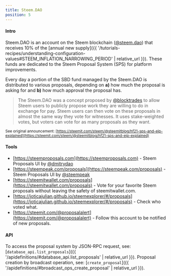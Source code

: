```yaml
---
title: Steem.DAO
position: 5
---
```


#### Intro

Steem.DAO is an account on the Steem blockchain ([@steem.dao](https://steemd.com/@steem.dao)) that receives 10% of the [annual new supply]({{ '/tutorials-recipes/understanding-configuration-values#STEEM_INFLATION_NARROWING_PERIOD' | relative_url }}).  These funds are dedicated to the Steem Proposal System (SPS) for platform improvements.

Every day a portion of the SBD fund managed by the Steem.DAO is distributed to various proposals, depending on **a)** how much the proposal is asking for and **b)** how much approval the proposal has.

> The Steem.DAO was a concept proposed by [@blocktrades](https://steemd.com/@blocktrades) to allow Steem users to publicly propose work they are willing to do in exchange for pay. Steem users can then vote on these proposals in almost the same way they vote for witnesses.  It uses stake-weighted votes, but voters can vote for as many proposals as they want.

<sup>See original announcement: [https://steemit.com/steem/@steemitblog/hf21-sps-and-eip-explained](https://steemit.com/steem/@steemitblog/hf21-sps-and-eip-explained)</sup>

#### Tools

* [https://steemproposals.com](https://steemproposals.com) - Steem Proposals UI by [@dmitrydao](https://steemit.com/@dmitrydao)
* [https://steempeak.com/proposals](https://steempeak.com/proposals) - Steem Proposals UI by [@steempeak](https://steemit.com/@steempeak)
* [https://steemitwallet.com/proposals](https://steemitwallet.com/proposals) - Vote for your favorite Steem proposals without leaving the safety of steemitwallet.com.
* [https://joticajulian.github.io/steemexplorer/#/proposals](https://joticajulian.github.io/steemexplorer/#/proposals) - Check who voted what.
* [https://steemit.com/@proposalalert](https://steemit.com/@proposalalert) - Follow this account to be notified of new proposals.

#### API

To access the proposal system by JSON-RPC request, see: [`database_api.list_proposals`]({{ '/apidefinitions/#database_api.list_proposals' | relative_url }}).  Proposal creation by broadcast operation, see: [`create_proposal`]({{ '/apidefinitions/#broadcast_ops_create_proposal' | relative_url }}).
